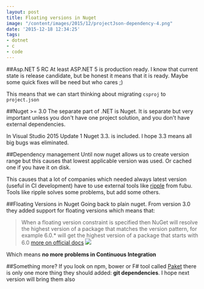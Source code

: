 ```yaml
---
layout: post
title: Floating versions in Nuget
image: "/content/images/2015/12/projectJson-dependency-4.png"
date: '2015-12-18 12:34:25'
tags:
- dotnet
- c
- code
---
```


##Asp.NET 5 RC
At least ASP.NET 5 is production ready. I know that current state is release candidate, but  be honest it means that it is ready. Maybe some quick fixes will be need but who cares ;)

This means that we can start thinking about migrating `csproj` to `project.json`

##Nuget >= 3.0
The separate part of .NET is Nuget. It is separate but very important unless you don't have one project solution, and you don't have external dependencies.

In Visual Studio 2015 Update 1 Nuget 3.3. is included. I hope 3.3 means all big bugs was eliminated.

##Dependency management
Until now nuget allows us to create version range but this causes that lowest applicable version was used. Or cached one if you have it on disk.

This causes that a lot of companies which needed always latest version (useful in CI development) have to use external tools like [ripple](http://fubuworld.com/ripple/) from fubu. Tools like ripple solves some problems, but add some others.

##Floating Versions in Nuget
Going back to plain nuget. From version 3.0 they added support for floating versions which means that:
>When a floating version constraint is specified then NuGet will resolve the highest version of a package that matches the version pattern, for example 6.0.* will get the highest version of a package that starts with 6.0 [more on official docs](https://docs.nuget.org/Consume/ProjectJson-Dependency#user-content-floating-versions)
![](https://docs.nuget.org/images/consume/projectJson-dependency-4.png)

Which means **no more problems in Continuous Integration**

##Something more?
If you look on npm, bower or F# tool called [Paket](https://fsprojects.github.io/Paket/) there is only one more thing they should added: **git dependencies**.
I hope next version will bring them also


